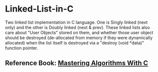 # Linked-List-in-C
Two linked list implementation in C language. One is Singly linked (next only) and the other is Doubly linked (next & prev). These linked lists also care about "User Objects" stored on them, and whether those user object should be destroyed (de-allocated from memory if they were dynamically allocated) when the list itself is destroyed via a "destroy (void *data)" function pointer.

## Reference Book: <a href="http://www.amazon.com/gp/product/1565924533/">Mastering Algorithms With C</a>
